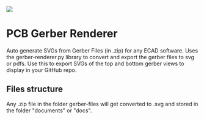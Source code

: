 ![](https://github.com/pingalit/pcb-gerber-renderer/actions/workflows/main.yml/badge.svg)

# PCB Gerber Renderer
Auto generate SVGs from Gerber Files (in .zip) for any ECAD software. Uses the gerber-renderer.py library to convert and export the gerber files to svg or pdfs. Use this to export SVGs of the top and bottom gerber views to display in your GitHub repo.

## Files structure
Any .zip file in the folder gerber-files will get converted to .svg and stored in the folder "documents" or "docs".
